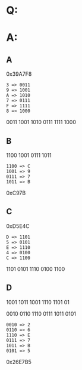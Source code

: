 # Q:
# A:

## A

0x39A7F8

```
3 => 0011
9 => 1001
A => 1010
7 => 0111
F => 1111
8 => 1000
```

0011 1001 1010 0111 1111 1000

## B

1100 1001 0111 1011

```
1100 => C
1001 => 9
0111 => 7
1011 => B 
```

0xC97B

## C

0xD5E4C

```
D => 1101
5 => 0101
E => 1110
4 => 0100
C => 1100
```

1101 0101 1110 0100 1100

## D

1001 1011 1001 1110 1101 01

0010 0110 1110 0111 1011 0101

```
0010 => 2
0110 => 6
1110 => E
0111 => 7
1011 => B
0101 => 5
```

0x26E7B5


